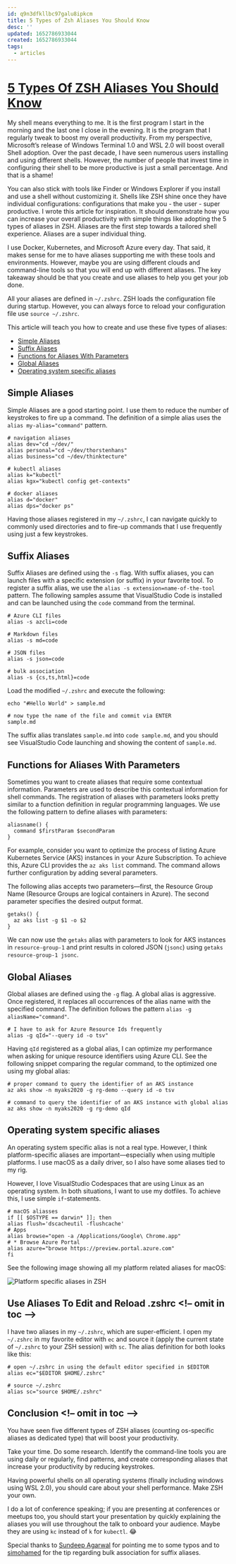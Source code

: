 ```yaml
---
id: q9n3dfkllbc97galu8ipkcm
title: 5 Types of Zsh Aliases You Should Know
desc: ''
updated: 1652786933044
created: 1652786933044
tags:
  - articles
---
```


# [5 Types Of ZSH Aliases You Should Know](https://www.thorsten-hans.com/5-types-of-zsh-aliases)

My shell means everything to me. It is the first program I start in the morning and the last one I close in the evening. It is the program that I regularly tweak to boost my overall productivity. From my perspective, Microsoft’s release of Windows Terminal 1.0 and WSL 2.0 will boost overall Shell adoption. Over the past decade, I have seen numerous users installing and using different shells. However, the number of people that invest time in configuring their shell to be more productive is just a small percentage. And that is a shame!

You can also stick with tools like Finder or Windows Explorer if you install and use a shell without customizing it. Shells like ZSH shine once they have individual configurations: configurations that make you - the user - super productive. I wrote this article for inspiration. It should demonstrate how you can increase your overall productivity with simple things like adopting the 5 types of aliases in ZSH. Aliases are the first step towards a tailored shell experience. Aliases are a super individual thing.

I use Docker, Kubernetes, and Microsoft Azure every day. That said, it makes sense for me to have aliases supporting me with these tools and environments. However, maybe you are using different clouds and command-line tools so that you will end up with different aliases. The key takeaway should be that you create and use aliases to help you get your job done.

All your aliases are defined in `~/.zshrc`. ZSH loads the configuration file during startup. However, you can always force to reload your configuration file use `source ~/.zshrc`.

This article will teach you how to create and use these five types of aliases:

-   [Simple Aliases](https://www.thorsten-hans.com/#simple-aliases)
-   [Suffix Aliases](https://www.thorsten-hans.com/#suffix-aliases)
-   [Functions for Aliases With Parameters](https://www.thorsten-hans.com/#functions-for-aliases-with-parameters)
-   [Global Aliases](https://www.thorsten-hans.com/#global-aliases)
-   [Operating system specific aliases](https://www.thorsten-hans.com/#operating-system-specific-aliases)

## Simple Aliases

Simple Aliases are a good starting point. I use them to reduce the number of keystrokes to fire up a command. The definition of a simple alias uses the `alias my-alias="command"` pattern.

```
# navigation aliases
alias dev="cd ~/dev/"
alias personal="cd ~/dev/thorstenhans"
alias business="cd ~/dev/thinktecture"

# kubectl aliases
alias k="kubectl"
alias kgx="kubectl config get-contexts"

# docker aliases
alias d="docker"
alias dps="docker ps"
```

Having those aliases registered in my `~/.zshrc`, I can navigate quickly to commonly used directories and to fire-up commands that I use frequently using just a few keystrokes.

## Suffix Aliases

Suffix Aliases are defined using the `-s` flag. With suffix aliases, you can launch files with a specific extension (or suffix) in your favorite tool. To register a suffix alias, we use the `alias -s extension=name-of-the-tool` pattern. The following samples assume that VisualStudio Code is installed and can be launched using the `code` command from the terminal.

```
# Azure CLI files
alias -s azcli=code

# Markdown files
alias -s md=code

# JSON files
alias -s json=code

# bulk association
alias -s {cs,ts,html}=code
```

Load the modified `~/.zshrc` and execute the following:

```
echo "#Hello World" > sample.md

# now type the name of the file and commit via ENTER
sample.md
```

The suffix alias translates `sample.md` into `code sample.md`, and you should see VisualStudio Code launching and showing the content of `sample.md`.

## Functions for Aliases With Parameters

Sometimes you want to create aliases that require some contextual information. Parameters are used to describe this contextual information for shell commands. The registration of aliases with parameters looks pretty similar to a function definition in regular programming languages. We use the following pattern to define aliases with parameters:

```
aliasname() {
  command $firstParam $secondParam
}
```

For example, consider you want to optimize the process of listing Azure Kubernetes Service (AKS) instances in your Azure Subscription. To achieve this, Azure CLI provides the `az aks list` command. The command allows further configuration by adding several parameters.

The following alias accepts two parameters—first, the Resource Group Name (Resource Groups are logical containers in Azure). The second parameter specifies the desired output format.

```
getaks() {
  az aks list -g $1 -o $2
}
```

We can now use the `getaks` alias with parameters to look for AKS instances in `resource-group-1` and print results in colored JSON (`jsonc`) using `getaks resource-group-1 jsonc`.

## Global Aliases

Global aliases are defined using the `-g` flag. A global alias is aggressive. Once registered, it replaces all occurrences of the alias name with the specified command. The definition follows the pattern `alias -g aliasName="command"`.

```
# I have to ask for Azure Resource Ids frequently
alias -g qId="--query id -o tsv"
```

Having `qId` registered as a global alias, I can optimize my performance when asking for unique resource identifiers using Azure CLI. See the following snippet comparing the regular command, to the optimized one using my global alias:

```
# proper command to query the identifier of an AKS instance
az aks show -n myaks2020 -g rg-demo --query id -o tsv

# command to query the identifier of an AKS instance with global alias
az aks show -n myaks2020 -g rg-demo qId
```

## Operating system specific aliases

An operating system specific alias is not a real type. However, I think platform-specific aliases are important—especially when using multiple platforms. I use macOS as a daily driver, so I also have some aliases tied to my rig.

However, I love VisualStudio Codespaces that are using Linux as an operating system. In both situations, I want to use my dotfiles. To achieve this, I use simple `if`\-statements.

```
# macOS aliasses
if [[ $OSTYPE == darwin* ]]; then
alias flush='dscacheutil -flushcache'
# Apps
alias browse="open -a /Applications/Google\ Chrome.app"
# * Browse Azure Portal
alias azure="browse https://preview.portal.azure.com"
fi
```

See the following image showing all my platform related aliases for macOS:

![Platform specific aliases in ZSH](https://www.thorsten-hans.com/images/zsh-aliases-1.png "5 alias types in zsh - platform specific aliases")

## Use Aliases To Edit and Reload .zshrc <!– omit in toc –>

I have two aliases in my `~/.zshrc`, which are super-efficient. I open my `~/.zshrc` in my favorite editor with `ec` and source it (apply the current state of `~/.zshrc` to your ZSH session) with `sc`. The alias definition for both looks like this:

```
# open ~/.zshrc in using the default editor specified in $EDITOR
alias ec="$EDITOR $HOME/.zshrc"

# source ~/.zshrc
alias sc="source $HOME/.zshrc"
```

## Conclusion <!– omit in toc –>

You have seen five different types of ZSH aliases (counting os-specific aliases as dedicated type) that will boost your productivity.

Take your time. Do some research. Identify the command-line tools you are using daily or regularly, find patterns, and create corresponding aliases that increase your productivity by reducing keystrokes.

Having powerful shells on all operating systems (finally including windows using WSL 2.0), you should care about your shell performance. Make ZSH your own.

I do a lot of conference speaking; if you are presenting at conferences or meetups too, you should start your presentation by quickly explaining the aliases you will use throughout the talk to onboard your audience. Maybe they are using `kc` instead of `k` for `kubectl`. 😂

Special thanks to [Sundeep Agarwal](https://github.com/learnbyexample) for pointing me to some typos and to [simohamed](https://github.com/smhmd) for the tip regarding bulk association for suffix aliases.
